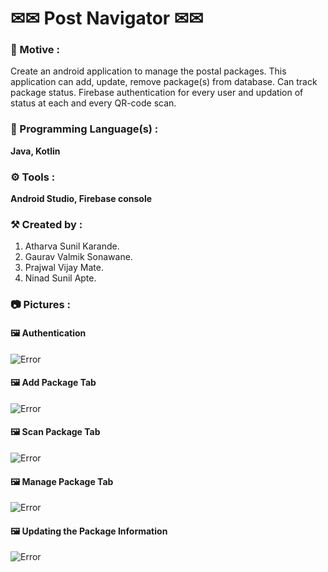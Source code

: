 <h1>✉✉ Post Navigator ✉✉</h1>

<h3>🎯 Motive : </h3>
Create an android application to manage the postal packages. This application can add, update, remove package(s) from database. Can track package status. Firebase authentication for every user and updation of status at each and every QR-code scan.

<h3>📝 Programming Language(s) : </h3>
<b>Java, Kotlin</b>

<h3>⚙ Tools : </h3> 
<b>Android Studio, Firebase console</b>

<h3>⚒ Created by : </h3>

1. Atharva Sunil Karande.
2. Gaurav Valmik Sonawane.
3. Prajwal Vijay Mate.
4. Ninad Sunil Apte.

<h3>📷 Pictures : </h3>

<h4> 🖼 Authentication </h4>

![Error](https://drive.google.com/uc?export=view&id=1y4Z2ijy0EUXiChjN16NwzdRfTKuSWCTK)

<h4> 🖼 Add Package Tab </h4>

![Error](https://drive.google.com/uc?export=view&id=1Ab0uwVTuko3q31m8ww9xIC3nMJWYSNPp)

<h4> 🖼 Scan Package Tab </h4>

![Error](https://drive.google.com/uc?export=view&id=1egr0cJESnjZZfOfglX4KI5v3wlhtESH5)

<h4> 🖼 Manage Package Tab </h4>

![Error](https://drive.google.com/uc?export=view&id=1eUaO9atu6vIO6Ctx-LM5DvnPZy16FLlR)

<h4> 🖼 Updating the Package Information </h4>

![Error](https://drive.google.com/uc?export=view&id=1xWdpJPx1LBDEh2PTeANwCtuqqUpFvUeM)
